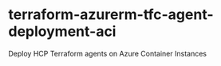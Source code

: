 # terraform-azurerm-tfc-agent-deployment-aci
Deploy HCP Terraform agents on Azure Container Instances
